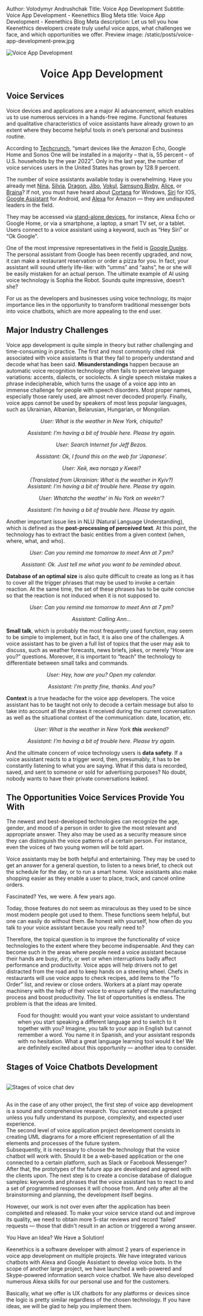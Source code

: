 Author: Volodymyr Andrushchak
Title: Voice App Development
Subtitle: Voice App Development - Keenethics Blog
Meta title: Voice App Development - Keenethics Blog
Meta description: Let us tell you how Keenethics developers create truly useful voice apps, what challenges we face, and which opportunities we offer.
Preview image: /static/posts/voice-app-development-prew.jpg

![Voice App Development](/static/posts/voice-app-development.jpg)

<div><h1 style="font-weight: 600; margin-top: 30px" align="center">Voice App Development</h1></div>

## Voice Services

Voice devices and applications are a major AI advancement, which enables us to use numerous services in a hands-free regime. Functional features and qualitative characteristics of voice assistants have already grown to an extent where they become helpful tools in one’s personal and business routine.

<div>
  <p>
    According to <a href="https://techcrunch.com/2017/11/08/voice-enabled-smart-speakers-to-reach-55-of-u-s-households-by-2022-says-report/" target="_blank" rel="noopener noreferrer nofollow">Techcrunch</a>, “smart devices like the Amazon Echo, Google Home and Sonos One will be installed in a majority – that is, 55 percent – of U.S. households by the year 2022”. Only in the last year, the number of voice services users in the United States has grown by 128.9 percent.
  </p>
</div>

<div>
  <p>
    <a href="" target="_blank" rel="noopener noreferrer nofollow"></a>
    The number of voice assistants available today is overwhelming. Have you already met <a href="https://www.nuance.com/omni-channel-customer-engagement/digital/virtual-assistant/nina.html" target="_blank" rel="noopener noreferrer nofollow">Nina</a>, <a href="http://www.silvia.ai/" target="_blank" rel="noopener noreferrer nofollow">Silvia</a>, <a href="https://www.nuance.com/dragon/dragon-anywhere.html" target="_blank" rel="noopener noreferrer nofollow">Dragon</a>, <a href="https://www.jibo.com/" target="_blank" rel="noopener noreferrer nofollow">Jibo</a>, <a href="http://www.vokulnation.com/" target="_blank" rel="noopener noreferrer nofollow">Vokul</a>, <a href="https://www.samsung.com/us/explore/bixby/" target="_blank" rel="noopener noreferrer nofollow">Samsung Bixby</a>, <a href="https://yandex.com/company/blog/say-privet-to-alice-yandex-s-intelligent-assistant" target="_blank" rel="noopener noreferrer nofollow">Alice</a>, or <a href="https://www.brainasoft.com/braina/" target="_blank" rel="noopener noreferrer nofollow">Braina</a>? If not, you must have heard about <a href="https://www.microsoft.com/en-us/cortana" target="_blank" rel="noopener noreferrer nofollow">Cortana</a> for Windows, <a href="https://www.apple.com/siri/" target="_blank" rel="noopener noreferrer nofollow">Siri</a> for IOS, <a href="https://assistant.google.com/intl/en_uk/#?modal_active=none" target="_blank" rel="noopener noreferrer nofollow">Google Assistant</a> for Android, and <a href="https://www.amazon.com/Amazon-Echo-And-Alexa-Devices/b?ie=UTF8&node=9818047011" target="_blank" rel="noopener noreferrer nofollow">Alexa</a> for Amazon ― they are undisputed leaders in the field. 
  </p>
</div>

<div>
  <p>
    They may be accessed via <a href="https://keenethics.com/blog/1539840666250-best-smart-speakers-2018" target="_blank" rel="noopener noreferrer nofollow">stand-alone devices</a>, for instance, Alexa Echo or Google Home, or via a smartphone, a laptop, a smart TV set, or a tablet. Users connect to a voice assistant using a keyword, such as “Hey Siri” or “Ok Google”.
  </p>
</div>

<div>
  <p>
    One of the most impressive representatives in the field is <a href="https://ai.googleblog.com/" target="_blank" rel="noopener noreferrer nofollow">Google Duplex</a>. The personal assistant from Google has been recently upgraded, and now, it can make a restaurant reservation or order a pizza for you. In fact, your assistant will sound utterly life-like: with “umms” and “aahs”, he or she will be easily mistaken for an actual person. The ultimate example of AI using voice technology is Sophia the Robot. Sounds quite impressive, doesn’t she?
  </p>
</div>

For us as the developers and businesses using voice technology, its major importance lies in the opportunity to transform traditional messenger bots into voice chatbots, which are more appealing to the end user.

## Major Industry Challenges

Voice app development is quite simple in theory but rather challenging and time-consuming in practice. The first and most commonly cited risk associated with voice assistants is that they fail to properly understand and decode what has been said. **Misunderstandings** happen because an automatic voice recognition technology often fails to perceive language variations: accents, dialects, or sociolects. A single speech mistake makes a phrase indecipherable, which turns the usage of a voice app into an immense challenge for people with speech disorders. Most proper names, especially those rarely used, are almost never decoded properly. Finally, voice apps cannot be used by speakers of most less popular languages, such as Ukrainian, Albanian, Belarusian, Hungarian, or Mongolian. 

<div style="text-align: center; font-style: italic;margin-bottom: 14px;">
  <p style="margin-bottom: 0">User: What is the weather in New York, chiquita?</p>
  <p style="margin-bottom: 0">Assistant: I’m having a bit of trouble here. Please try again.</p>
</div>

<div style="text-align: center; font-style: italic;margin-bottom: 14px;">
  <p style="margin-bottom: 0">User: Search Internet for Jeff Bezos.</p>
  <p style="margin-bottom: 0">Assistant: Ok, I found this on the web for ‘Japanese’.</p>
</div>

<div style="text-align: center; font-style: italic;margin-bottom: 14px;"> 
  <p style="margin-bottom: 0">User: Хей, яка погода у Києві?</p>
  <p style="margin-bottom: 0">(Translated from Ukrainian: What is the weather in Kyiv?)</br>
    Assistant: I’m having a bit of trouble here. Please try again.</p>
</div>

<div style="text-align: center; font-style: italic;margin-bottom: 14px;">
  <p style="margin-bottom: 0">User: Whatcha the weathe’ in Nu York on weekn’?</p>
  <p style="margin-bottom: 0">Assistant: I’m having a bit of trouble here. Please try again.</p>
</div>
    
Another important issue lies in NLU (Natural Language Understanding), which is defined as the **post-processing of perceived text**. At this point, the technology has to extract the basic entities from a given context (when, where, what, and who). 

<div style="text-align: center; font-style: italic;margin-bottom: 14px;">
  <p style="margin-bottom: 0">User: Can you remind me tomorrow to meet Ann at 7 pm?</p>
  <p style="margin-bottom: 0">Assistant: Ok. Just tell me what you want to be reminded about.</p>
</div>

**Database of an optimal size** is also quite difficult to create as long as it has to cover all the trigger phrases that may be used to invoke a certain reaction. At the same time, the set of these phrases has to be quite concise so that the reaction is not induced when it is not supposed to. 

<div style="text-align: center; font-style: italic;margin-bottom: 14px;">
  <p style="margin-bottom: 0">User: Can you remind me tomorrow to meet Ann at 7 pm?</p>
  <p style="margin-bottom: 0">Assistant: Calling Ann...</p>
</div>

**Small talk**, which is probably the most frequently used function, may seem to be simple to implement, but in fact, it is also one of the challenges. A voice assistant has to be given a full list of topics that the user may ask to discuss, such as weather forecasts, news briefs, jokes, or merely “How are you?” questions. Moreover, it is important to “teach” the technology to differentiate between small talks and commands.

<div style="text-align: center; font-style: italic;margin-bottom: 14px;">
  <p style="margin-bottom: 0">User: Hey, how are you? Open my calendar.</p>
  <p style="margin-bottom: 0">Assistant: I’m pretty fine, thanks. And you?</p>
</div>

**Context** is a true headache for the voice app developers. The voice assistant has to be taught not only to decode a certain message but also to take into account all the phrases it received during the current conversation as well as the situational context of the communication: date, location, etc. 

<div style="text-align: center; font-style: italic;margin-bottom: 14px;">
  <p style="margin-bottom: 0">User: What is the weather in New York <b>this</b> weekend?</p>
  <p style="margin-bottom: 0">Assistant: I’m having a bit of trouble here. Please try again.</p>
</div>

And the ultimate concern of voice technology users is **data safety**. If a voice assistant reacts to a trigger word, then, presumably, it has to be constantly listening to what you are saying. What if this data is recorded, saved, and sent to someone or sold for advertising purposes? No doubt, nobody wants to have their private conversations leaked.

## The Opportunities Voice Services Provide You With

The newest and best-developed technologies can recognize the age, gender, and mood of a person in order to give the most relevant and appropriate answer. They also may be used as a security measure since they can distinguish the voice patterns of a certain person. For instance, even the voices of two young women will be told apart.

Voice assistants may be both helpful and entertaining. They may be used to get an answer for a general question, to listen to a news brief, to check out the schedule for the day, or to run a smart home. Voice assistants also make shopping easier as they enable a user to place, track, and cancel online orders.

Fascinated? Yes, we were. A few years ago.

Today, those features do not seem as miraculous as they used to be since most modern people got used to them. These functions seem helpful, but one can easily do without them. Be honest with yourself, how often do you talk to your voice assistant because you really need to?  

Therefore, the topical question is to improve the functionality of voice technologies to the extent where they become indispensable. And they can become such in the areas where people need a voice assistant because their hands are busy, dirty, or wet or when interruptions badly affect performance and productivity. Voice apps will help drivers not to get distracted from the road and to keep hands on a steering wheel. Chefs in restaurants will use voice apps to check recipes, add items to the “To Order” list, and review or close orders. Workers at a plant may operate machinery with the help of their voice to ensure safety of the manufacturing process and boost productivity. The list of opportunities is endless. The problem is that the ideas are limited.

<div style="padding-left: 6%">
  <p>
    Food for thought: would you want your voice assistant to understand when you start speaking a different language and to switch to it together with you? Imagine, you talk to your app in English but cannot remember a word. You name it in Spanish, and your assistant responds with no hesitation. What a great language learning tool would it be! We are definitely excited about this opportunity ― another idea to consider.
  </p>
</div>

## Stages of Voice Chatbots Development 

<div>
  <img style="margin: 15px auto;" src="/static/posts/photo_2019-01-22 12.35.38.jpeg" alt="Stages of voice chat dev"/>
</div>

As in the case of any other project, the first step of voice app development is a sound and comprehensive research. You cannot execute a project unless you fully understand its purpose, complexity, and expected user experience.  
The second level of voice application project development consists in creating UML diagrams for a more efficient representation of all the elements and processes of the future system.  
Subsequently, it is necessary to choose the technology that the voice chatbot will work with. Should it be a web-based application or the one connected to a certain platform, such as Slack or Facebook Messenger? After that, the prototypes of the future app are developed and agreed with the clients upon. 
The next step is to create a concise database of dialogue samples: keywords and phrases that the voice assistant has to react to and a set of programmed responses it will choose from. And only after all the brainstorming and planning, the development itself begins.

However, our work is not over even after the application has been completed and released. To make your voice service stand out and improve its quality, we need to obtain more 5-star reviews and record 'failed' requests ―  those that didn't result in an action or triggered a wrong answer.  


You Have an Idea? We Have a Solution!

Keenethics is a software developer with almost 2 years of experience in voice app development on multiple projects. We have integrated various chatbots with Alexa and Google Assistant to develop voice bots. In the scope of another large project, we have launched a web-powered and Skype-powered information search voice chatbot. We have also developed numerous Alexa skills for our personal use and for the customers.

Basically, what we offer is UX chatbots for any platforms or devices since the logic is pretty similar regardless of the chosen technology. If you have ideas, we will be glad to help you implement them.
